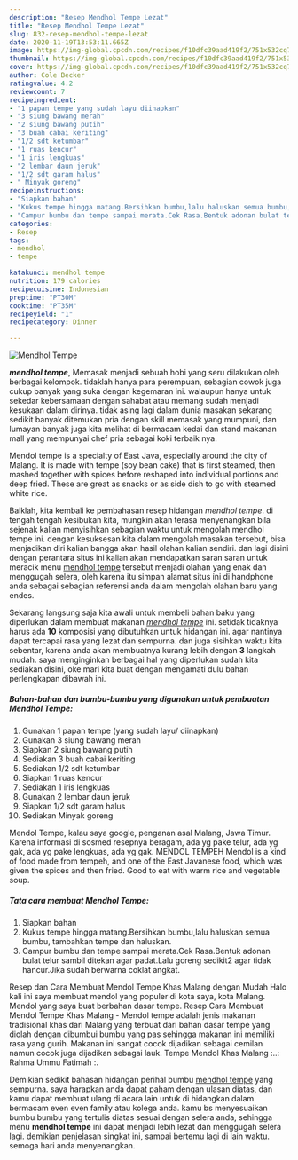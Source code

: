 ```yaml
---
description: "Resep Mendhol Tempe Lezat"
title: "Resep Mendhol Tempe Lezat"
slug: 832-resep-mendhol-tempe-lezat
date: 2020-11-19T13:53:11.665Z
image: https://img-global.cpcdn.com/recipes/f10dfc39aad419f2/751x532cq70/mendhol-tempe-foto-resep-utama.jpg
thumbnail: https://img-global.cpcdn.com/recipes/f10dfc39aad419f2/751x532cq70/mendhol-tempe-foto-resep-utama.jpg
cover: https://img-global.cpcdn.com/recipes/f10dfc39aad419f2/751x532cq70/mendhol-tempe-foto-resep-utama.jpg
author: Cole Becker
ratingvalue: 4.2
reviewcount: 7
recipeingredient:
- "1 papan tempe yang sudah layu diinapkan"
- "3 siung bawang merah"
- "2 siung bawang putih"
- "3 buah cabai keriting"
- "1/2 sdt ketumbar"
- "1 ruas kencur"
- "1 iris lengkuas"
- "2 lembar daun jeruk"
- "1/2 sdt garam halus"
- " Minyak goreng"
recipeinstructions:
- "Siapkan bahan"
- "Kukus tempe hingga matang.Bersihkan bumbu,lalu haluskan semua bumbu, tambahkan tempe dan haluskan."
- "Campur bumbu dan tempe sampai merata.Cek Rasa.Bentuk adonan bulat telur sambil ditekan agar padat.Lalu goreng sedikit2 agar tidak hancur.Jika sudah berwarna coklat angkat."
categories:
- Resep
tags:
- mendhol
- tempe

katakunci: mendhol tempe 
nutrition: 179 calories
recipecuisine: Indonesian
preptime: "PT30M"
cooktime: "PT35M"
recipeyield: "1"
recipecategory: Dinner

---
```



![Mendhol Tempe](https://img-global.cpcdn.com/recipes/f10dfc39aad419f2/751x532cq70/mendhol-tempe-foto-resep-utama.jpg)

<b><i>mendhol tempe</i></b>, Memasak menjadi sebuah hobi yang seru dilakukan oleh berbagai kelompok. tidaklah hanya para perempuan, sebagian cowok juga cukup banyak yang suka dengan kegemaran ini. walaupun hanya untuk sekedar kebersamaan dengan sahabat atau memang sudah menjadi kesukaan dalam dirinya. tidak asing lagi dalam dunia masakan sekarang sedikit banyak ditemukan pria dengan skill memasak yang mumpuni, dan lumayan banyak juga kita melihat di bermacam kedai dan stand makanan mall yang mempunyai chef pria sebagai koki terbaik nya.

Mendol tempe is a specialty of East Java, especially around the city of Malang. It is made with tempe (soy bean cake) that is first steamed, then mashed together with spices before reshaped into individual portions and deep fried. These are great as snacks or as side dish to go with steamed white rice.

Baiklah, kita kembali ke pembahasan resep hidangan <i>mendhol tempe</i>. di tengah tengah kesibukan kita, mungkin akan terasa menyenangkan bila sejenak kalian menyisihkan sebagian waktu untuk mengolah mendhol tempe ini. dengan kesuksesan kita dalam mengolah masakan tersebut, bisa menjadikan diri kalian bangga akan hasil olahan kalian sendiri. dan lagi disini dengan perantara situs ini kalian akan mendapatkan saran saran untuk meracik menu <u>mendhol tempe</u> tersebut menjadi olahan yang enak dan menggugah selera, oleh karena itu simpan alamat situs ini di handphone anda sebagai sebagian referensi anda dalam mengolah olahan baru yang endes.


Sekarang langsung saja kita awali untuk membeli bahan baku yang diperlukan dalam membuat makanan <u><i>mendhol tempe</i></u> ini. setidak tidaknya harus ada <b>10</b> komposisi yang dibutuhkan untuk hidangan ini. agar nantinya dapat tercapai rasa yang lezat dan sempurna. dan juga sisihkan waktu kita sebentar, karena anda akan membuatnya kurang lebih dengan <b>3</b> langkah mudah. saya menginginkan berbagai hal yang diperlukan sudah kita sediakan disini, oke mari kita buat dengan mengamati dulu bahan perlengkapan dibawah ini.

<!--inarticleads1-->

##### Bahan-bahan dan bumbu-bumbu yang digunakan untuk pembuatan Mendhol Tempe:

1. Gunakan 1 papan tempe (yang sudah layu/ diinapkan)
1. Gunakan 3 siung bawang merah
1. Siapkan 2 siung bawang putih
1. Sediakan 3 buah cabai keriting
1. Sediakan 1/2 sdt ketumbar
1. Siapkan 1 ruas kencur
1. Sediakan 1 iris lengkuas
1. Gunakan 2 lembar daun jeruk
1. Siapkan 1/2 sdt garam halus
1. Sediakan  Minyak goreng


Mendol Tempe, kalau saya google, penganan asal Malang, Jawa Timur. Karena informasi di sosmed resepnya beragam, ada yg pake telur, ada yg gak, ada yg pake lengkuas, ada yg gak. MENDOL TEMPEH Mendol is a kind of food made from tempeh, and one of the East Javanese food, which was given the spices and then fried. Good to eat with warm rice and vegetable soup. 

<!--inarticleads2-->

##### Tata cara membuat Mendhol Tempe:

1. Siapkan bahan
1. Kukus tempe hingga matang.Bersihkan bumbu,lalu haluskan semua bumbu, tambahkan tempe dan haluskan.
1. Campur bumbu dan tempe sampai merata.Cek Rasa.Bentuk adonan bulat telur sambil ditekan agar padat.Lalu goreng sedikit2 agar tidak hancur.Jika sudah berwarna coklat angkat.


Resep dan Cara Membuat Mendol Tempe Khas Malang dengan Mudah Halo kali ini saya membuat mendol yang populer di kota saya, kota Malang. Mendol yang saya buat berbahan dasar tempe. Resep Cara Membuat Mendol Tempe Khas Malang - Mendol tempe adalah jenis makanan tradisional khas dari Malang yang terbuat dari bahan dasar tempe yang diolah dengan dibumbui bumbu yang pas sehingga makanan ini memiliki rasa yang gurih. Makanan ini sangat cocok dijadikan sebagai cemilan namun cocok juga dijadikan sebagai lauk. Tempe Mendol Khas Malang :..: Rahma Ummu Fatimah :. 

Demikian sedikit bahasan hidangan perihal bumbu <u>mendhol tempe</u> yang sempurna. saya harapkan anda dapat paham dengan ulasan diatas, dan kamu dapat membuat ulang di acara lain untuk di hidangkan dalam bermacam even even family atau kolega anda. kamu bs menyesuaikan bumbu bumbu yang tertulis diatas sesuai dengan selera anda, sehingga menu <b>mendhol tempe</b> ini dapat menjadi lebih lezat dan menggugah selera lagi. demikian penjelasan singkat ini, sampai bertemu lagi di lain waktu. semoga hari anda menyenangkan.
